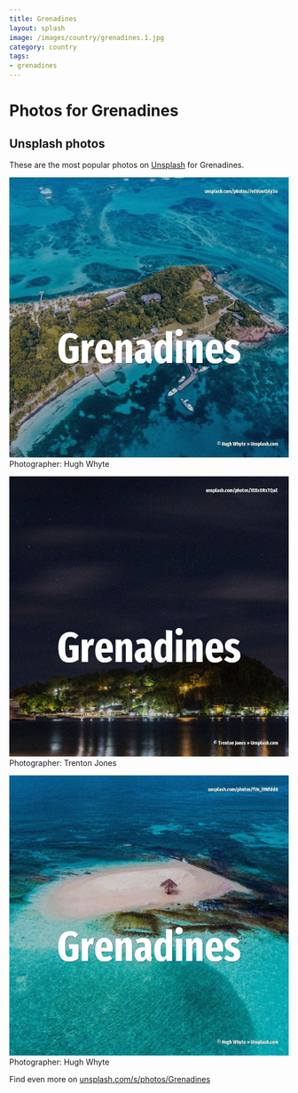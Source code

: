 ```yaml
---
title: Grenadines
layout: splash
image: /images/country/grenadines.1.jpg
category: country
tags:
- grenadines
---
```

# Photos for Grenadines
 
## Unsplash photos
These are the most popular photos on [Unsplash](https://unsplash.com) for Grenadines.
 
![Grenadines](/images/country/grenadines.1.jpg)
Photographer:  Hugh Whyte
 
![Grenadines](/images/country/grenadines.2.jpg)
Photographer:  Trenton Jones
 
![Grenadines](/images/country/grenadines.3.jpg)
Photographer:  Hugh Whyte
 
Find even more on [unsplash.com/s/photos/Grenadines](https://unsplash.com/s/photos/Grenadines)
 
